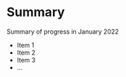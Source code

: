 Summary
===============================

Summary of progress in January 2022

- Item 1
- Item 2
- Item 3
- ...
